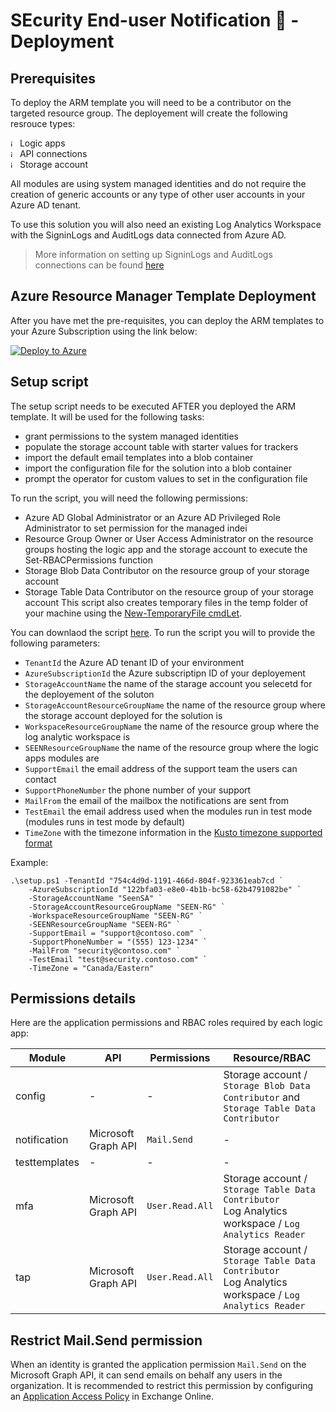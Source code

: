 # SEcurity End-user Notification 👀 - Deployment

## Prerequisites

To deploy the ARM template you will need to be a contributor on the targeted resource group. The deployement will create the following resrouce types:

<img width="11" alt="image" src="https://user-images.githubusercontent.com/22434561/224331040-c33e21ed-dbe7-4399-900b-907d7dc339df.png"> Logic apps   
<img width="11" alt="image" src="https://user-images.githubusercontent.com/22434561/224331104-e95a32cf-34ee-40e7-b7ed-e026bfbbf105.png"> API connections   
<img width="11" alt="image" src="https://user-images.githubusercontent.com/22434561/224331172-5c9c68c0-7ff4-41d9-92a9-d60129808f24.png"> Storage account

All modules are using system managed identities and do not require the creation of generic accounts or any type of other user accounts in your Azure AD tenant.

To use this solution you will also need an existing Log Analytics Workspace with the SigninLogs and AuditLogs data connected from Azure AD.

> More information on setting up SigninLogs and AuditLogs connections can be found [here](https://learn.microsoft.com/azure/active-directory/reports-monitoring/howto-integrate-activity-logs-with-log-analytics)

## Azure Resource Manager Template Deployment

After you have met the pre-requisites, you can deploy the ARM templates to your Azure Subscription using the link below:

[![Deploy to Azure](https://aka.ms/deploytoazurebutton)](https://aka.ms/seendeploy)

## Setup script

The setup script needs to be executed AFTER you deployed the ARM template. It will be used for the following tasks:
- grant permissions to the system managed identities
- populate the storage account table with starter values for trackers
- import the default email templates into a blob container
- import the configuration file for the solution into a blob container
- prompt the operator for custom values to set in the configuration file

To run the script, you will need the following permissions:
- Azure AD Global Administrator or an Azure AD Privileged Role Administrator to set permission for the managed indei
- Resource Group Owner or User Access Administrator on the resource groups hosting the logic app and the storage account to execute the Set-RBACPermissions function
- Storage Blob Data Contributor on the resource group of your storage account
- Storage Table Data Contributor on the resource group of your storage account
This script also creates temporary files in the temp folder of your machine using the [New-TemporaryFile cmdLet](https://learn.microsoft.com/en-us/powershell/module/microsoft.powershell.utility/new-temporaryfile).

You can downlaod the script [here](https://raw.githubusercontent.com/piaudonn/SecurityNotifications/main/deploy/setup.ps1).
To run the script you will to provide the following parameters:

- `TenantId` the Azure AD tenant ID of your environment
- `AzureSubscriptionId` the Azure subscriptipn ID of your deployement 
- `StorageAccountName` the name of the starage account you selecetd for the deployement of the soluton
- `StorageAccountResourceGroupName` the name of the resource group where the storage account deployed for the solution is
- `WorkspaceResourceGroupName` the name of the resource group where the log analytic workspace is
- `SEENResourceGroupName` the name of the resource group where the logic apps modules are
- `SupportEmail` the email address of the support team the users can contact
- `SupportPhoneNumber` the phone number of your support
- `MailFrom` the email of the mailbox the notifications are sent from 
- `TestEmail` the email address used when the modules run in test mode (modules runs in test mode by default)
- `TimeZone` with the timezone information in the [Kusto timezone supported format](https://learn.microsoft.com/en-us/azure/data-explorer/kusto/query/timezone)

Example:

```
.\setup.ps1 -TenantId "754c4d9d-1191-466d-804f-923361eab7cd `
    -AzureSubscriptionId "122bfa03-e8e0-4b1b-bc58-62b4791082be" ` 
    -StorageAccountName "SeenSA" `
    -StorageAccountResourceGroupName "SEEN-RG" `
    -WorkspaceResourceGroupName "SEEN-RG" `
    -SEENResourceGroupName "SEEN-RG" `
    -SupportEmail = "support@contoso.com" `
    -SupportPhoneNumber = "(555) 123-1234" `
    -MailFrom "security@contoso.com" `
    -TestEmail "test@security.contoso.com" `
    -TimeZone = "Canada/Eastern"
```

## Permissions details

Here are the application permissions and RBAC roles required by each logic app:

|Module|API|Permissions|Resource/RBAC|
|---|---|---|---|
|config|-|-|Storage account / `Storage Blob Data Contributor` and `Storage Table Data Contributor`|
|notification|Microsoft Graph API|`Mail.Send`|-|
|testtemplates|-|-|-|
|mfa|Microsoft Graph API|`User.Read.All`|Storage account / `Storage Table Data Contributor` <br /> Log Analytics workspace / `Log Analytics Reader`|
|tap|Microsoft Graph API|`User.Read.All`|Storage account / `Storage Table Data Contributor` <br /> Log Analytics workspace / `Log Analytics Reader`|

## Restrict Mail.Send permission

When an identity is granted the application permission `Mail.Send` on the Microsoft Graph API, it can send emails on behalf any users in the organization. It is recommended to restrict this permission by configuring an [Application Access Policy](https://learn.microsoft.com/en-us/graph/auth-limit-mailbox-access) in Exchange Online. 
